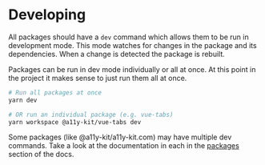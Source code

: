 # Developing

All packages should have a `dev` command which allows them to be run in development mode.  This mode watches for changes in the package and its dependencies.  When a change is detected the package is rebuilt.

Packages can be run in dev mode individually or all at once.  At this point in the project it makes sense to just run them all at once.  

```sh
# Run all packages at once
yarn dev

# OR run an individual package (e.g. vue-tabs)
yarn workspace @a11y-kit/vue-tabs dev
```

Some packages (like @a11y-kit/a11y-kit.com) may have multiple dev commands.  Take a look at the documentation in each in the [packages](./packages) section of the docs.